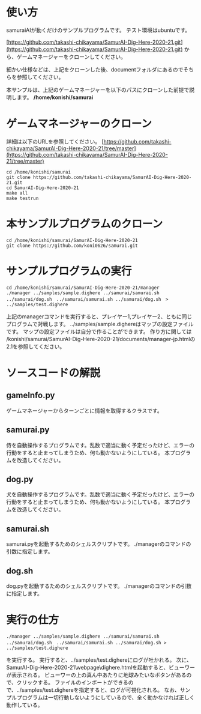 # 使い方
samuraiAIが動くだけのサンプルプログラムです。
テスト環境はubuntuです。

[https://github.com/takashi-chikayama/SamurAI-Dig-Here-2020-21.git](https://github.com/takashi-chikayama/SamurAI-Dig-Here-2020-21.git)
から、ゲームマネージャーをクローンしてください。

細かい仕様などは、上記をクローンした後、documentフォルダにあるのでそちらを参照してください。

本サンプルは、上記のゲームマネージャーを以下のパスにクローンした前提で説明します。
**/home/konishi/samurai**

# ゲームマネージャーのクローン
詳細は以下のURLを参照してください。
[https://github.com/takashi-chikayama/SamurAI-Dig-Here-2020-21/tree/master](https://github.com/takashi-chikayama/SamurAI-Dig-Here-2020-21/tree/master)

```
cd /home/konishi/samurai
git clone https://github.com/takashi-chikayama/SamurAI-Dig-Here-2020-21.git
cd SamurAI-Dig-Here-2020-21
make all
make testrun
```

# 本サンプルプログラムのクローン
```
cd /home/konishi/samurai/SamurAI-Dig-Here-2020-21
git clone https://github.com/koni0626/samurai.git
```

# サンプルプログラムの実行
```
cd /home/konishi/samurai/SamurAI-Dig-Here-2020-21/manager
./manager ../samples/sample.dighere ../samurai/samurai.sh ../samurai/dog.sh　../samurai/samurai.sh ../samurai/dog.sh　> ../samples/test.dighere
```
上記のmanagerコマンドを実行すると、プレイヤー1,プレイヤー2、ともに同じプログラムで対戦します。
../samples/sample.dighereはマップの設定ファイルです。
マップの設定ファイルは自分で作ることができます。
作り方に関しては
/konishi/samurai/SamurAI-Dig-Here-2020-21/documents/manager-jp.htmlの2.1を参照してください。


# ソースコードの解説
## gameInfo.py
ゲームマネージャーからターンごとに情報を取得するクラスです。

## samurai.py
侍を自動操作するプログラムです。乱数で適当に動く予定だったけど、エラーの行動をすると止まってしまうため、何も動かないようにしている。
本プログラムを改造してください。

## dog.py
犬を自動操作するプログラムです。乱数で適当に動く予定だったけど、エラーの行動をすると止まってしまうため、何も動かないようにしている。
本プログラムを改造してください。

## samurai.sh
samurai.pyを起動するためのシェルスクリプトです。
./managerのコマンドの引数に指定します。

## dog.sh
dog.pyを起動するためのシェルスクリプトです。
./managerのコマンドの引数に指定します。

# 実行の仕方

```
./manager ../samples/sample.dighere ../samurai/samurai.sh ../samurai/dog.sh　../samurai/samurai.sh ../samurai/dog.sh > ../samples/test.dighere
```
を実行する。
実行すると、../samples/test.dighereにログが吐かれる。
次に、SamurAI-Dig-Here-2020-21\webpage\dighere.htmlを起動すると、ビューワーが表示される。
ビューワーの上の真ん中あたりに地球みたいなボタンがあるので、クリックする。
ファイルのインポートができるので、../samples/test.dighereを指定すると、ログが可視化される。
なお、サンプルプログラムは一切行動しないようにしているので、全く動かなければ正しく動作している。
